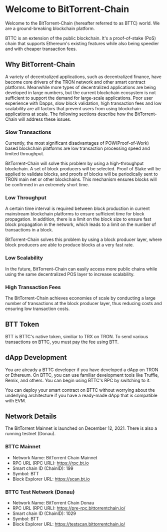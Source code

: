 # Welcome to BitTorrent-Chain

Welcome to the BitTorrent-Chain (hereafter referred to as BTTC) world. We are a ground-breaking blockchain platform.

BTTC is an extension of the public blockchain. It's a proof-of-stake (PoS) chain that supports Ethereum's existing features while also being speedier and with cheaper transaction fees.

## Why BitTorrent-Chain

A variety of decentralized applications, such as decentralized finance, have become core drivers of the TRON network and other smart contract platforms. Meanwhile more types of decentralized applications are being developed in large numbers, but the current blockchain ecosystem is not sufficient to support the demand for large-scale applications. Poor user experience with Dapps, slow block validation, high transaction fees and low scalability are all factors that prevent users from using blockchain applications at scale. The following sections describe how the BitTorrent-Chain will address these issues.

### Slow Transactions

Currently, the most significant disadvantages of POW(Proof-of-Work) based blockchain platforms are low transaction processing speed and limited throughput.

BitTorrent-Chain will solve this problem by using a high-throughput blockchain. A set of block producers will be selected. Proof of Stake will be applied to validate blocks, and proofs of blocks will be periodically sent to TRON main net or other blockchains. This mechanism ensures blocks will be confirmed in an extremely short time.

### Low Throughput

A certain time interval is required between block production in current mainstream blockchain platforms to ensure sufficient time for block propagation. In addition, there is a limit on the block size to ensure fast block propagation in the network, which leads to a limit on the number of transactions in a block.

BitTorrent-Chain solves this problem by using a block producer layer, where block producers are able to produce blocks at a very fast rate.

### Low Scalability

In the future, BitTorrent-Chain can easily access more public chains while using the same decentralized POS layer to increase scalability.

### High Transaction Fees

The BitTorrent-Chain achieves economies of scale by conducting a large number of transactions at the block producer layer, thus reducing costs and ensuring low transaction costs.

## BTT Token

BTT is BTTC's native token, similiar to TRX on TRON. To send various transactions on BTTC, you must pay the fee using BTT.

## dApp Development

You are already a BTTC developer if you have developed a dApp on TRON or Ethereum. On BTTC, you can use familiar development tools like Truffle, Remix, and others. You can begin using BTTC's RPC by switching to it.

You can deploy your smart contract on BTTC without worrying about the underlying architecture if you have a ready-made dApp that is compatible with EVM.

## Network Details

The BitTorrent Mainnet is launched on December 12, 2021. There is also a running testnet (Donau).

### BTTC Mainnet

* Network Name: BitTorrent Chain Mainnet
* RPC URL (RPC URL): https://rpc.bt.io
* Smart chain ID (ChainID): 199
* Symbol: BTT
* Block Explorer URL: https://scan.bt.io

### BTTC Test Network (Donau)

* Network Name: BitTorrent Chain Donau
* RPC URL (RPC URL): https://pre-rpc.bittorrentchain.io/
* Smart chain ID (ChainID): 1029
* Symbol: BTT
* Block Explorer URL: https://testscan.bittorrentchain.io/
